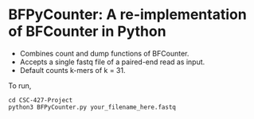 # BFPyCounter: A re-implementation of BFCounter in Python

- Combines count and dump functions of BFCounter.
- Accepts a single fastq file of a paired-end read as input.
- Default counts k-mers of k = 31.

To run, 
```
cd CSC-427-Project
python3 BFPyCounter.py your_filename_here.fastq
```

